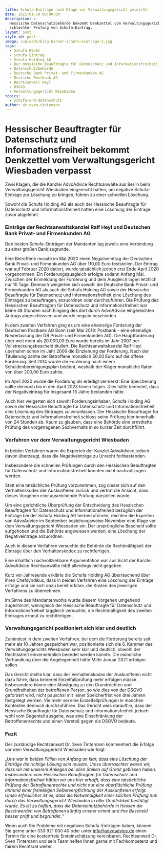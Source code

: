 ```yaml
---
title: Schufa-Einträge nach Klage vor Verwaltungsgericht gelöscht.
date: 2021-01-14 00:00:00
description: >-
  Hessische Datenschutzbehörde bekommt Denkzettel von Verwaltungsgericht wegen
  schlechter Prüfung von Schufa-Eintrag.
layout: post
style_id: post
image: /uploads/blog-banner-schufa-einträge-1.jpg
tags:
  - Schufa Recht
  - Schufa Eintrag
  - Schufa Holding AG
  - Der Hessische Beauftragte für Datenschutz und Informationsfreiheit
  - Datenschutzbehörde
  - Deutsche Bank Privat- und Firmenkunden AG
  - Deutsche Postbank AG
  - Rechtsanwalt Heyl
  - DSGVO
  - Verwaltungsgericht Wiesbaden
topics:
  - schufa-und-datenschutz
author: dr-sven-tintemann
---
```


# Hessischer Beauftragter für Datenschutz und Informationsfreiheit bekommt Denkzettel vom Verwaltungsgericht Wiesbaden verpasst

Zwei Klagen, die die Kanzlei AdvoAdvice Rechtsanwälte aus Berlin beim Verwaltungsgericht Wiesbaden eingereicht hatten, um negative Schufa-Einträge zur Löschung zu bringen, führen zu einer schnellen Löschung.

Sowohl die Schufa Holding AG als auch der Hessische Beauftragte für Datenschutz und Informationsfreiheit hatten eine Löschung der Einträge zuvor abgelehnt.

### Einträge der Rechtsanwaltskanzlei Ralf Heyl und Deutschen Bank Privat- und Firmenkunden AG

Den beiden Schufa-Einträgen der Mandanten lag jeweils eine Verbindung zu einer gro&szlig;en Bank zugrunde.

Eine Betroffene musste im Mai 2020 einen Negativeintrag der Deutschen Bank Privat- und Firmenkunden AG über 110,00 Euro feststellen. Der Eintrag war auf Februar 2020 datiert, wurde tatsächlich jedoch erst Ende April 2020 vorgenommen. Ein Forderungsausgleich erfolgte sodann Anfang Mai. Zwischen der Einmeldung der Forderung und dem Ausgleich lagen letztlich nur 10 Tage. Dennoch weigerten sich sowohl die Deutsche Bank Privat- und Firmenkunden AG als auch die Schufa Holding AG sowie der Hessische Beauftragte für Datenschutz und Informationsfreiheit eine Löschung des Eintrages zu beauftragen, anzuordnen oder durchzuführen. Die Prüfung des Hessischen Beauftragten für Datenschutz und Informationsfreiheit war keine 48 Stunden nach Eingang des dort durch AdvoAdvice eingereichten Antrags abgeschlossen und wurde negativ beschieden.

In dem zweiten Verfahren ging es um eine ehemalige Forderung der Deutschen Postbank AG Bonn (seit Mai 2018: Postbank - eine ehemalige Niederlassung der DB Privat- und Firmenkunden AG). Die Hauptforderung über weit mehr als 20.000,00 Euro wurde bereits im Jahr 2007 per Vollstreckungsbescheid tituliert. Die Rechtsanwaltskanzlei Ralf Heyl übernahm schon im Jahr 2006 die Einziehung der Forderung. Nach der Titulierung zahlte der Betroffene monatlich 50,00 Euro auf die offene Forderung. Seit 2014 wurde die Forderung nach einem Schuldenbereinigungsplan bedient, weshalb der Kläger monatliche Raten von über 200,00 Euro zahlte.

Im April 2020 wurde die Forderung als erledigt vermerkt. Eine Speicherung sollte dennoch bis in den April 2023 hinein folgen. Dies hätte bedeutet, dass der Negativeintrag für insgesamt 16 Jahre bestanden hätte.

Auch hier weigerten sich sowohl Forderungsinhaber, Schufa Holding AG sowie der Hessische Beauftragte für Datenschutz und Informationsfreiheit eine Löschung des Eintrages zu veranlassen. Der Hessische Beauftragte für Datenschutz und Informationsfreiheit schloss seine Prüfung hier innerhalb von 24 Stunden ab. Kaum zu glauben, dass eine Behörde eine ernsthafte Prüfung des vorgetragenen Sachverhalts in so kurzer Zeit durchführt.&nbsp;

### **Verfahren vor dem Verwaltungsgericht Wiesbaden**

In beiden Verfahren waren die Experten der Kanzlei AdvoAdvice jedoch davon überzeugt, dass die Negativeinträge zu Unrecht fortbestanden.

Insbesondere die schnellen Prüfungen durch den Hessischen Beauftragten für Datenschutz und Informationsfreiheit konnten nicht nachvollzogen werden.

Statt eine tatsächliche Prüfung vorzunehmen, zog dieser sich auf den Verhaltenskodex der Auskunfteien zurück und vertrat die Ansicht, dass dieses Vorgehen eine ausreichende Prüfung darstellen würde.

Um eine gerichtliche Überprüfung der Entscheidung des Hessischen Beauftragten für Datenschutz und Informationsfreiheit bezüglich der Einträge bei der Schufa Holding AG herbeizuführen, reichten die Experten von AdvoAdvice im September beziehungsweise November eine Klage vor dem Verwaltungsgericht Wiesbaden ein. Der ursprüngliche Bescheid sollte aufgehoben und die Behörde angewiesen werden, eine Löschung der Negativeinträge anzuordnen.

Auch in diesem Verfahren versuchte die Behörde die Rechtmä&szlig;igkeit der Einträge über den Verhaltenskodex zu rechtfertigen.

Eine inhaltlich nachvollziehbare Argumentation war aus Sicht der Kanzlei AdvoAdvice Rechtsanwälte mbB allerdings nicht gegeben.

Kurz vor Jahresende erklärte die Schufa Holding AG überraschend über ihren Chefsyndikus, dass in beiden Verfahren eine Löschung der Einträge erfolge und sie sich dazu bereit erkläre, die Kosten des jeweiligen Verfahrens zu übernehmen. &nbsp;

Im Sinne des Mandantenwohls wurde diesem Vorgehen umgehend zugestimmt, wenngleich der Hessische Beauftragte für Datenschutz und Informationsfreiheit taggleich versuchte, die Rechtmä&szlig;igkeit des zweiten Eintrages erneut zu rechtfertigen.

### **Verwaltungsgericht positioniert sich klar und deutlich**

Zumindest in dem zweiten Verfahren, bei dem die Forderung bereits seit mehr als 10 Jahren gespeichert war, positionierte sich die 6. Kammer des Verwaltungsgerichts Wiesbaden sehr klar und deutlich, obwohl der Rechtsstreit einvernehmlich beendet werden konnte. Die mündliche Verhandlung über die Angelegenheit hätte Mitte Januar 2021 erfolgen sollen.

Das Gericht stellte klar, dass der Verhaltenskodex der Auskunfteien nicht dazu führe, dass keinerlei Einzelfallprüfung mehr erfolgen müsse. Insbesondere könne eine Abwägung zu den Grundrechten und Grundfreiheiten der betroffenen Person, so wie dies von der DSGVO gefordert wird, nicht pauschal mit&nbsp; einer Speicherfrist von drei Jahren festgelegt werden. Vielmehr sei eine Einzelfallprüfungen in manchen Kontexten dennoch durchzuführen. Das Gericht wies daraufhin, dass der Hessische Beauftragte für Datenschutz und Informationsfreiheit jedoch wohl vom Gegenteil ausgehe, was eine Einschränkung der Betroffenenrechte und einen Versto&szlig; gegen die DSGVO bedeute.

### **Fazit**

Der zuständige Rechtsanwalt Dr. Sven Tintemann kommentiert die Erfolge vor dem Verwaltungsgericht Wiesbaden wie folgt:&nbsp;

„*Uns war in beiden Fällen von Anfang an klar, dass eine Löschung der Einträge die richtige Lösung sein musste. Umso überraschter waren wir, dass wir mit unserem Anliegen bei allen Stellen auf Granit gebissen haben. Insbesondere vom Hessischen Beauftragten für Datenschutz und Informationsfreiheit hätten wir uns hier erhofft, dass eine tatsächliche Prüfung der Betroffenenrechte und nicht nur eine oberflächliche Prüfung anhand einer freiwilligen Selbstverpflichtung der Auskunfteien erfolgt. Umso erfreulicher ist es, dass die Notwendigkeit einer solchen Prüfung nun durch das Verwaltungsgericht Wiesbaden in aller Deutlichkeit bestätigt wurde. Es ist zu hoffen, dass die Datenschutzbehörde in Hessen die Beschwerden von Betroffenen künftig ernster nimmt und ihre Bescheid besser prüft und begründet.“*

Wenn auch Sie Probleme mit negativen Schufa-Einträgen haben, können Sie gerne unter 030 921 000 40 oder unter [info@advoadvice.de](mailto:info@advoadvice.de) einen Termin für eine kostenfreie Ersteinschätzung vereinbaren. Rechtsanwalt Dr. Sven Tintemann und sein Team helfen Ihnen gerne mit Fachkompetenz und fairem Rechtsrat weiter.&nbsp;

&nbsp;
